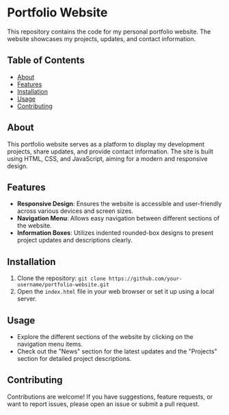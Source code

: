 # Portfolio Website

This repository contains the code for my personal portfolio website. The website showcases my projects, updates, and contact information.

## Table of Contents

- [About](#about)
- [Features](#features)
- [Installation](#installation)
- [Usage](#usage)
- [Contributing](#contributing)

## About

This portfolio website serves as a platform to display my development projects, share updates, and provide contact information. The site is built using HTML, CSS, and JavaScript, aiming for a modern and responsive design.

## Features

- **Responsive Design**: Ensures the website is accessible and user-friendly across various devices and screen sizes.
- **Navigation Menu**: Allows easy navigation between different sections of the website.
- **Information Boxes**: Utilizes indented rounded-box designs to present project updates and descriptions clearly.

## Installation

1. Clone the repository: `git clone https://github.com/your-username/portfolio-website.git`
2. Open the `index.html` file in your web browser or set it up using a local server.

## Usage

- Explore the different sections of the website by clicking on the navigation menu items.
- Check out the "News" section for the latest updates and the "Projects" section for detailed project descriptions.

## Contributing

Contributions are welcome! If you have suggestions, feature requests, or want to report issues, please open an issue or submit a pull request.
